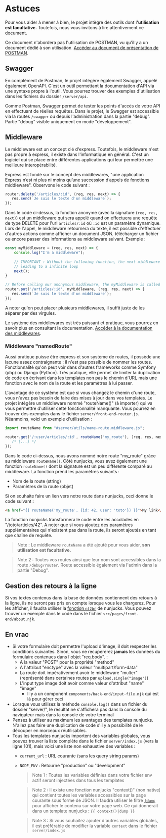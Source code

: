 # Astuces

Pour vous aider à mener à bien, le projet intègre des outils dont **l'utilisation est facultative.** Toutefois, nous vous invitons à lire attentivement ce document.

Ce document n'abordera pas l'utilisation de POSTMAN, vu qu'il y a un document dédié à son utilisation. [Accéder au document de présentation de POSTMAN](./POSTMAN.md).

## Swagger

En complément de Postman, le projet intégère également Swagger, appelé également OpenAPI. C'est un outil permettant la documentation d'API via une syntaxe propre à l'outil. Vous pourrez trouver des exemples d'utilisation dans les fichiers du dossier `/server/api`. 

Comme Postman, Swagger permet de tester les points d'accès de votre API en effectuant de réelles requêtes. Dans le projet, le Swagger est accessible via la routes `/swagger` ou depuis l'administration dans la partie "debug". Partie "debug" visible uniquement en mode "développement".

## Middleware

Le middleware est un concept clé d'express. Toutefois, le middleware n'est pas propre à express, il existe dans l'informatique en général. C'est un logiciel qui se place entre différentes applications qui leur permettre une meilleure interopérabilité.

Express est fondé sur le concept des middlewares, "une application Express n’est ni plus ni moins qu’une succession d’appels de fonctions middleware". Observons le code suivant :

```js
router.delete('/articles/:id', (req, res, next) => {
   res.send(`Je suis le texte d'un middleware`);
});
```
Dans le code ci-dessus, la fonction anonyme (avec la signature `(req, res, next)`) est un middleware qui sera appelé quand on effectuera une requête de type DELETE pour l'url `articles/:id` où `:id` est un paramètre dynamique. Lors de l'appel, le middleware retournera du texte, il est possible d'effectuer d'autres actions comme afficher un document JSON, télécharger un fichier ou encore passer des informations au middleware suivant. Exemple :

```js
const myMiddleware = (req, res, next) => {
    console.log("I'm a middleware");
    
    // IMPORTANT : Without the following function, the next middleware will never be called
    // leading to a infinite loop
    next();
}

// Before calling our anonymous middleware, the myMiddleware is called before
router.put('/articles/:id', myMiddleware, (req, res, next) => {
   res.send(`Je suis le texte d'un middleware`);
});
```
A noter qu'on peut placer plusieurs middlewares, il suffit juste de les séparer par des virgules.

Le système des middlewares est très puissant et pratique, vous pourrez en savoir plus en consultant la documentation. [Accéder à la documentation des middlewares](https://expressjs.com/fr/guide/using-middleware.html).

### Middleware "namedRoute"

Aussi pratique puisse être express et son système de routes, il possède une lacune assez contraignante : il n'est pas possible de nommer les routes. Fonctionnalité qu'on peut voir dans d'autres frameworks comme Symfony (php) ou Django (Python). Très pratique, elle permet de limiter la duplication de code en écrivant dans les templates non pas le chemin d'URL mais une fonction avec le nom de la route et les paramètres à lui passer.

L'avantage de ce système est que si vous changez le chemin d'une route, vous n'avez pas besoin de faire des mises à jour dans vos templates. Le projet intégère un middleware nommé "routeName()" (à importer) qui va vous permettre d'utiliser cette fonctionnalité manquante. Vous pourrez en trouver des exemples dans le fichier `server/front-end-router.js`. Néanmoins, voici un exemple d'utilisation :

```js
import routeName from "#server/utils/name-route.middleware.js";

router.get('/:user/articles/:id', routeName("my_route"), (req, res, next) => {
   /* [...] */
});
```
Dans le code ci-dessus, nous avons nommé notre route "my_route" grâce au middleware `routeName()`. Côté nunjucks, vous avez également une fonction `routeName()` dont la signature est un peu différente comparé au middleware. La fonction prend les paramètres suivants :
- Nom de la route (string)
- Paramètres de la route (objet)

Si on souhaite faire un lien vers notre route dans nunjucks, ceci donne le code suivant :
```html
<a href="{{ routeName('my_route', {id: 42, user: 'toto'}) }}">My link</a>
```
La fonction nunjucks transformera le code entre les accolades en "/toto/articles/42". A noter que si vous ajoutez des paramètres supplémentaires qui n'existent pas dans la route, ils seront ajoutés en tant que chaîne de requête.

> Note : Le middleware `routeName` a été ajouté pour vous aider, **son utilisation est facultative.**

> Note 2 : Toutes vos routes ainsi que leur nom sont accessibles dans la route `/debug/router`. Route accessible également via l'admin dans la partie "Debug".

## Gestion des retours à la ligne
Si vos textes contenus dans la base de données contiennent des retours à la ligne, ils ne seront pas pris en compte lorsque vous les chargerez. Pour les afficher, il faudra utiliser la [fonction `nl2br`](https://mozilla.github.io/nunjucks/templating.html#nl2br) de nunjucks. Vous pouvez trouver un exemple dans le code dans le fichier `src/pages/front-end/about.njk`.

## En vrac
- Si votre formulaire doit permettre l'upload d'image, il doit respecter les conditions suivantes. Sinon, vous ne recupèrerez **jamais** les données du formulaire contenues dans l'objet "req.body". :
  - A la valeur "POST" pour la propriété "method"
  - A l'attribut "enctype" avec la valeur "multipart/form-data"
  - La route doit impérativement avoir le middleware "multer" (représenté dans certaines routes par `upload.single("image")`)
  - L'input type image doit avoir comme valeur d'attribut "name" "image"
    - Il y a un component `components/back-end/input-file.njk` qui est là pour gérer ceci
- Lorsque vous utilisez la méthode `console.log()` dans un fichier du dossier "server/", le résultat ne s'affichera pas dans la console du navigateur mais dans la console de votre terminal
- Pensez à utiliser au maximum les avantages des templates nunjucks. N'allez pas faire une duplication de code s'il y a possibilité de le découper en morceaux réutilisables.
- Tous les templates nunjucks importent des variables globales, vous pouvez trouver la liste complète dans le fichier `server/index.js` (vers la ligne 101), mais voici une liste non exhaustive des variables :
  - `current_url` : URL courante (sans les query string params)
  - `NODE_ENV` : Retourne "production" ou "development"
    > Note 1 : Toutes les variables définies dans votre fichier env actif seront injectées dans tous les templates

    > Note 2 : Il existe une fonction nunjucks "context()" (non native) qui contient toutes les variables accessibles sur la page courante sous forme de JSON. Il faudra utiliser le filtre [`|dump`](https://mozilla.github.io/nunjucks/templating.html#dump) pour afficher le contenu sur votre page web. Ce qui donnerait dans un template nunjucks : `{{ context()|dump }}`

    > Note 3 : Si vous souhaitez ajouter d'autres variables globales, il est préférable de modifier la variable `context` dans le fichier `server/index.js`